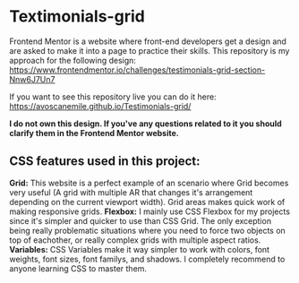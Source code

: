 # Textimonials-grid
Frontend Mentor is a website where front-end developers get a design and are asked to make it into a page to practice their skills. This repository is my approach for the following design: https://www.frontendmentor.io/challenges/testimonials-grid-section-Nnw6J7Un7

If you want to see this repository live you can do it here: https://avoscanemile.github.io/Testimonials-grid/

**I do not own this design. If you've any questions related to it you should clarify them in the Frontend Mentor website.** 
## CSS features used in this project:
**Grid:** This website is a perfect example of an scenario where Grid becomes very useful (A grid with multiple AR that changes it's arrangement depending on the current viewport width). Grid areas makes quick work of making responsive grids. 
**Flexbox:** I mainly use CSS Flexbox for my projects since it's simpler and quicker to use than CSS Grid. The only exception being really problematic situations where you need to force two objects on top of eachother, or really complex grids with multiple aspect ratios.  
**Variables:** CSS Variables make it way simpler to work with colors, font weights, font sizes, font familys, and shadows. I completely recommend to anyone learning CSS to master them.

